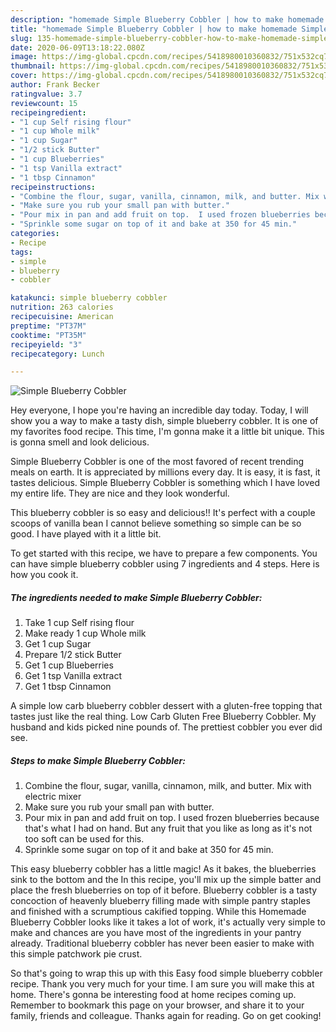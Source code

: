 ```yaml
---
description: "homemade Simple Blueberry Cobbler | how to make homemade Simple Blueberry Cobbler"
title: "homemade Simple Blueberry Cobbler | how to make homemade Simple Blueberry Cobbler"
slug: 135-homemade-simple-blueberry-cobbler-how-to-make-homemade-simple-blueberry-cobbler
date: 2020-06-09T13:18:22.080Z
image: https://img-global.cpcdn.com/recipes/5418980010360832/751x532cq70/simple-blueberry-cobbler-recipe-main-photo.jpg
thumbnail: https://img-global.cpcdn.com/recipes/5418980010360832/751x532cq70/simple-blueberry-cobbler-recipe-main-photo.jpg
cover: https://img-global.cpcdn.com/recipes/5418980010360832/751x532cq70/simple-blueberry-cobbler-recipe-main-photo.jpg
author: Frank Becker
ratingvalue: 3.7
reviewcount: 15
recipeingredient:
- "1 cup Self rising flour"
- "1 cup Whole milk"
- "1 cup Sugar"
- "1/2 stick Butter"
- "1 cup Blueberries"
- "1 tsp Vanilla extract"
- "1 tbsp Cinnamon"
recipeinstructions:
- "Combine the flour, sugar, vanilla, cinnamon, milk, and butter. Mix with electric mixer"
- "Make sure you rub your small pan with butter."
- "Pour mix in pan and add fruit on top.  I used frozen blueberries because that&#39;s what I had on hand. But any fruit that you like as long as it&#39;s not too soft can be used for this."
- "Sprinkle some sugar on top of it and bake at 350 for 45 min."
categories:
- Recipe
tags:
- simple
- blueberry
- cobbler

katakunci: simple blueberry cobbler 
nutrition: 263 calories
recipecuisine: American
preptime: "PT37M"
cooktime: "PT35M"
recipeyield: "3"
recipecategory: Lunch

---
```



![Simple Blueberry Cobbler](https://img-global.cpcdn.com/recipes/5418980010360832/751x532cq70/simple-blueberry-cobbler-recipe-main-photo.jpg)

Hey everyone, I hope you're having an incredible day today. Today, I will show you a way to make a tasty dish, simple blueberry cobbler. It is one of my favorites food recipe. This time, I'm gonna make it a little bit unique. This is gonna smell and look delicious.

Simple Blueberry Cobbler is one of the most favored of recent trending meals on earth. It is appreciated by millions every day. It is easy, it is fast, it tastes delicious. Simple Blueberry Cobbler is something which I have loved my entire life. They are nice and they look wonderful.

This blueberry cobbler is so easy and delicious!! It&#39;s perfect with a couple scoops of vanilla bean I cannot believe something so simple can be so good. I have played with it a little bit.


To get started with this recipe, we have to prepare a few components. You can have simple blueberry cobbler using 7 ingredients and 4 steps. Here is how you cook it.

<!--inarticleads1-->

##### The ingredients needed to make Simple Blueberry Cobbler:

1. Take 1 cup Self rising flour
1. Make ready 1 cup Whole milk
1. Get 1 cup Sugar
1. Prepare 1/2 stick Butter
1. Get 1 cup Blueberries
1. Get 1 tsp Vanilla extract
1. Get 1 tbsp Cinnamon


A simple low carb blueberry cobbler dessert with a gluten-free topping that tastes just like the real thing. Low Carb Gluten Free Blueberry Cobbler. My husband and kids picked nine pounds of. The prettiest cobbler you ever did see. 

<!--inarticleads2-->

##### Steps to make Simple Blueberry Cobbler:

1. Combine the flour, sugar, vanilla, cinnamon, milk, and butter. Mix with electric mixer
1. Make sure you rub your small pan with butter.
1. Pour mix in pan and add fruit on top.  I used frozen blueberries because that&#39;s what I had on hand. But any fruit that you like as long as it&#39;s not too soft can be used for this.
1. Sprinkle some sugar on top of it and bake at 350 for 45 min.


This easy blueberry cobbler has a little magic! As it bakes, the blueberries sink to the bottom and the In this recipe, you&#39;ll mix up the simple batter and place the fresh blueberries on top of it before. Blueberry cobbler is a tasty concoction of heavenly blueberry filling made with simple pantry staples and finished with a scrumptious cakified topping. While this Homemade Blueberry Cobbler looks like it takes a lot of work, it&#39;s actually very simple to make and chances are you have most of the ingredients in your pantry already. Traditional blueberry cobbler has never been easier to make with this simple patchwork pie crust. 

So that's going to wrap this up with this Easy food simple blueberry cobbler recipe. Thank you very much for your time. I am sure you will make this at home. There's gonna be interesting food at home recipes coming up. Remember to bookmark this page on your browser, and share it to your family, friends and colleague. Thanks again for reading. Go on get cooking!
